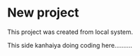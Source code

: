 # New project

This project was created from local system.

This side kanhaiya doing coding here..........